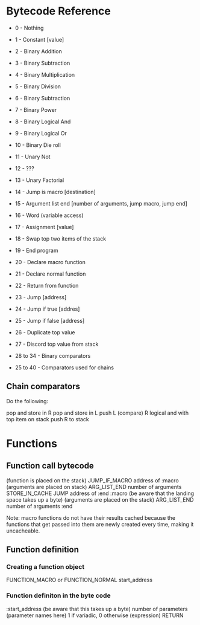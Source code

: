 # Bytecode Reference

- 0 - Nothing
- 1 - Constant [value]
- 2 - Binary Addition
- 3 - Binary Subtraction
- 4 - Binary Multiplication
- 5 - Binary Division
- 6 - Binary Subtraction
- 7 - Binary Power
- 8 - Binary Logical And
- 9 - Binary Logical Or
- 10 - Binary Die roll
- 11 - Unary Not
- 12 - ???
- 13 - Unary Factorial
- 14 - Jump is macro [destination]
- 15 - Argument list end [number of arguments, jump macro, jump end]
- 16 - Word (variable access)
- 17 - Assignment [value]
- 18 - Swap top two items of the stack
- 19 - End program
- 20 - Declare macro function
- 21 - Declare normal function
- 22 - Return from function
- 23 - Jump [address]
- 24 - Jump if true [addres]
- 25 - Jump if false [address]
- 26 - Duplicate top value
- 27 - Discord top value from stack

- 28 to 34 - Binary comparators
- 25 to 40 - Comparators used for chains


## Chain comparators

Do the following:

pop and store in R
pop and store in L
push L (compare) R
logical and with top item on stack
push R to stack


# Functions

## Function call bytecode

(function is placed on the stack)
JUMP_IF_MACRO
address of :macro
(arguments are placed on stack)
ARG_LIST_END
number of arguments
STORE_IN_CACHE
JUMP
address of :end
:macro (be aware that the landing space takes up a byte)
(arguments are placed on the stack)
ARG_LIST_END
number of arguments
:end

Note: macro functions do not have their results cached because the functions that get passed into them are newly created every time, making it uncacheable.

## Function definition

### Creating a function object

FUNCTION_MACRO or FUNCTION_NORMAL
start_address

### Function definiton in the byte code

:start_address (be aware that this takes up a byte)
number of parameters
(parameter names here)
1 if variadic, 0 otherwise
(expression)
RETURN